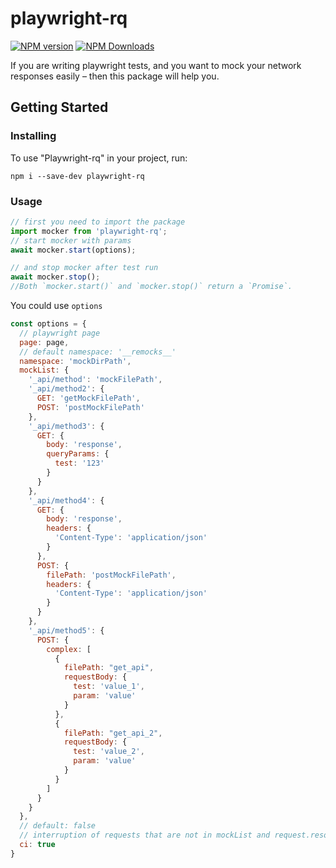 playwright-rq
=========
[![NPM version](https://img.shields.io/npm/v/playwright-rq.svg)](https://www.npmjs.com/package/playwright-rq)
[![NPM Downloads](https://img.shields.io/npm/dm/playwright-rq.svg?style=flat)](https://www.npmjs.org/package/playwright-rq)

If you are writing playwright tests, and you want to mock your network responses easily – then this package will help you.
## Getting Started
### Installing
To use "Playwright-rq" in your project, run:
```
npm i --save-dev playwright-rq
```
### Usage
```js
// first you need to import the package
import mocker from 'playwright-rq';
// start mocker with params
await mocker.start(options);

// and stop mocker after test run
await mocker.stop();
//Both `mocker.start()` and `mocker.stop()` return a `Promise`.
```
You could use `options`
```js
const options = {
  // playwright page
  page: page,
  // default namespace: '__remocks__'
  namespace: 'mockDirPath',
  mockList: {
    '_api/method': 'mockFilePath',
    '_api/method2': {
      GET: 'getMockFilePath',
      POST: 'postMockFilePath'
    },
    '_api/method3': {
      GET: {
        body: 'response',
        queryParams: {
          test: '123'
        }
      }
    },
    '_api/method4': {
      GET: {
        body: 'response',
        headers: {
          'Content-Type': 'application/json'
        }
      },
      POST: {
        filePath: 'postMockFilePath',
        headers: {
          'Content-Type': 'application/json'
        }
      }
    },
    '_api/method5': {
      POST: {
        complex: [
          {
            filePath: "get_api",
            requestBody: {
              test: 'value_1',
              param: 'value'
            }
          },
          {
            filePath: "get_api_2",
            requestBody: {
              test: 'value_2',
              param: 'value'
            }
          }
        ]
      }
    }
  },
  // default: false
  // interruption of requests that are not in mockList and request.resourceType() == 'xhr' or 'fetch'
  ci: true
}
```

